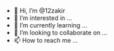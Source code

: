 - 👋 Hi, I’m @12zakir
- 👀 I’m interested in ...
- 🌱 I’m currently learning ...
- 💞️ I’m looking to collaborate on ...
- 📫 How to reach me ...

<!---
12zakir/12zakir is a ✨ special ✨ repository because its `README.md` (this file) appears on your GitHub profile.
You can click the Preview link to take a look at your changes.
--->
